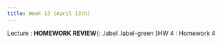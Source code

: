 ```yaml
---
title: Week 13 (April 13th)
---
```


Lecture
: **HOMEWORK REVIEW**{: .label .label-green }HW 4 
  : Homework 4